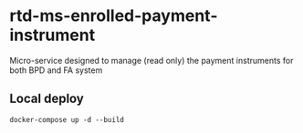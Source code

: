 # rtd-ms-enrolled-payment-instrument

Micro-service designed to manage (read only) the payment instruments for both BPD and FA system


## Local deploy
```
docker-compose up -d --build
```